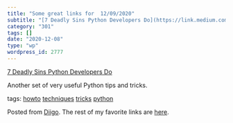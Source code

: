 ```yaml
---
title: "Some great links for  12/09/2020"
subtitle: "[7 Deadly Sins Python Developers Do](https://link.medium.com/s5bCXwQa3bb)"
category: "301"
tags: []
date: "2020-12-08"
type: "wp"
wordpress_id: 2777
---
```

[7 Deadly Sins Python Developers Do](https://link.medium.com/s5bCXwQa3bb) 

Another set of very useful Python tips and tricks. 

 tags: [howto](https://www.diigo.com/user/pitosalas/howto) [techniques](https://www.diigo.com/user/pitosalas/techniques) [tricks](https://www.diigo.com/user/pitosalas/tricks) [python](https://www.diigo.com/user/pitosalas/python)

Posted from [Diigo](https://www.diigo.com). The rest of my favorite links are [here](https://www.diigo.com/user/pitosalas).